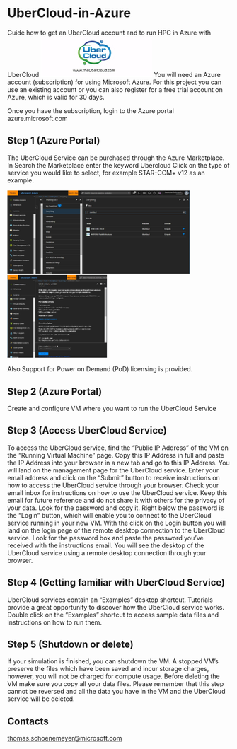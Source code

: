 # UberCloud-in-Azure
Guide how to get an UberCloud account and to run HPC in Azure with UberCloud
<img src="https://github.com/schoenemeyer/UberCloud-in-Azure/blob/master/Ubercloud.jpg" width="252">
You will need an Azure account (subscription) for using Microsoft Azure. For this project you can use an existing account or you can also register for a free trial account on Azure, which is valid for 30 days. 

Once you have the subscription, login to the Azure portal azure.microsoft.com 

## Step 1 (Azure Portal)

The  UberCloud Service can be purchased through the Azure Marketplace. In Search the Marketplace enter the keyword Ubercloud
Click on the type of service you would like to select, for example STAR-CCM+ v12 as an example.

<img src="https://github.com/schoenemeyer/UberCloud-in-Azure/blob/master/ubercloudmp.JPG" width="412"> <img src="https://github.com/schoenemeyer/UberCloud-in-Azure/blob/master/ubercloudserv.JPG" width="225">

Also Support for Power on Demand (PoD) licensing is provided.

## Step 2 (Azure Portal)

Create and configure VM where you want to run the UberCloud Service

## Step 3 (Access UberCloud Service)

To access the UberCloud service, find the “Public IP Address” of the VM on the “Running Virtual Machine” page. Copy this IP Address in full and paste the IP Address into your browser in a new tab and go to this IP Address. You will land on the management page for the UberCloud service. Enter your email address and click on the “Submit” button to receive instructions on how to access the UberCloud service through your browser.
Check your email inbox for instructions on how to use the UberCloud service. Keep this email for future reference and do not share it with others for the privacy of your data. Look for the password and copy it. Right below the password is the “Login” button, which will enable you to connect to the UberCloud service running in your new VM.
With the click on the Login button you will land on the login page of the remote desktop connection to the UberCloud service. Look for the password box and paste the password you’ve received with the instructions email. You will see the desktop of the UberCloud service using a remote desktop connection through your browser.

## Step 4 (Getting familiar with UberCloud Service)

UberCloud services contain an “Examples” desktop shortcut. Tutorials provide a great opportunity to discover how the UberCloud service works. Double click on the “Examples” shortcut to access sample data files and instructions on how to run them.

## Step 5 (Shutdown or delete)

If your simulation is finished, you can shutdown the VM. A stopped VM’s preserve the files which have been saved and incur storage charges, however, you will not be charged for compute usage. Before deleting the VM make sure you copy all your data files. Please remember that this step cannot be reversed and all the data you have in the VM and the UberCloud service will be deleted.

## Contacts

thomas.schoenemeyer@microsoft.com
